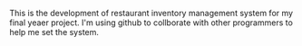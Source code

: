 This is the development of  restaurant inventory management system for my final yeaer project. I'm using github to collborate with other programmers to help me set the system.
